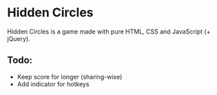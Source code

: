 # Hidden Circles

Hidden Circles is a game made with pure HTML, CSS and JavaScript (+ jQuery).

## Todo:
- Keep score for longer (sharing-wise)
- Add indicator for hotkeys
